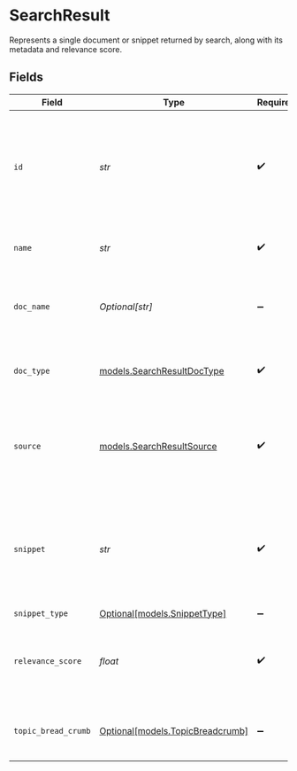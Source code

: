 # SearchResult

Represents a single document or snippet returned by search, along with its metadata and relevance score.


## Fields

| Field                                                                                                                                          | Type                                                                                                                                           | Required                                                                                                                                       | Description                                                                                                                                    | Example                                                                                                                                        |
| ---------------------------------------------------------------------------------------------------------------------------------------------- | ---------------------------------------------------------------------------------------------------------------------------------------------- | ---------------------------------------------------------------------------------------------------------------------------------------------- | ---------------------------------------------------------------------------------------------------------------------------------------------- | ---------------------------------------------------------------------------------------------------------------------------------------------- |
| `id`                                                                                                                                           | *str*                                                                                                                                          | :heavy_check_mark:                                                                                                                             | The ID of the Article. <br><br> An Article ID is composed of a 2-4 letter prefix, followed by a dash and 4-15 digits.                          | PROD-48192                                                                                                                                     |
| `name`                                                                                                                                         | *str*                                                                                                                                          | :heavy_check_mark:                                                                                                                             | The name of the Article or source content.                                                                                                     | Lending FAQs                                                                                                                                   |
| `doc_name`                                                                                                                                     | *Optional[str]*                                                                                                                                | :heavy_minus_sign:                                                                                                                             | Name of the attachment, if an attachment was used as the source content.                                                                       |                                                                                                                                                |
| `doc_type`                                                                                                                                     | [models.SearchResultDocType](../models/searchresultdoctype.md)                                                                                 | :heavy_check_mark:                                                                                                                             | Format of the source document (HTML, Doc, or PDF).                                                                                             |                                                                                                                                                |
| `source`                                                                                                                                       | [models.SearchResultSource](../models/searchresultsource.md)                                                                                   | :heavy_check_mark:                                                                                                                             | The repository or system where the content originated (e.g., eGain Article, eGain Attachment).                                                 |                                                                                                                                                |
| `snippet`                                                                                                                                      | *str*                                                                                                                                          | :heavy_check_mark:                                                                                                                             | Retrieved text returned for the query. This may be a **chunk of an article** or the **entire article content** if the content is small enough. | Fair lending is a part of...                                                                                                                   |
| `snippet_type`                                                                                                                                 | [Optional[models.SnippetType]](../models/snippettype.md)                                                                                       | :heavy_minus_sign:                                                                                                                             | N/A                                                                                                                                            |                                                                                                                                                |
| `relevance_score`                                                                                                                              | *float*                                                                                                                                        | :heavy_check_mark:                                                                                                                             | Generated confidence score (0.0-1.0) for the snippet's relevance to the query.                                                                 |                                                                                                                                                |
| `topic_bread_crumb`                                                                                                                            | [Optional[models.TopicBreadcrumb]](../models/topicbreadcrumb.md)                                                                               | :heavy_minus_sign:                                                                                                                             | This schema contains one or more TopicSummary instances.                                                                                       |                                                                                                                                                |